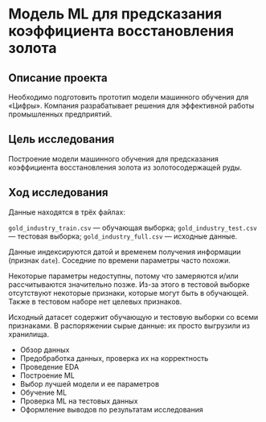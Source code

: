 # Модель ML для предсказания коэффициента восстановления золота

## Описание проекта
Необходимо подготовить прототип модели машинного обучения для «Цифры». Компания разрабатывает решения для эффективной работы промышленных предприятий.

## Цель исследования

Построение модели машинного обучения для предсказания коэффициента восстановления золота из золотосодержащей руды. 


## Ход исследования

Данные находятся в трёх файлах:

`gold_industry_train.csv` — обучающая выборка;
`gold_industry_test.csv` — тестовая выборка;
`gold_industry_full.csv` — исходные данные.

Данные индексируются датой и временем получения информации (признак `date`). 
Соседние по времени параметры часто похожи.

Некоторые параметры недоступны, потому что замеряются и/или рассчитываются значительно позже. Из-за этого в тестовой выборке отсутствуют некоторые признаки, которые могут быть в обучающей. 
Также в тестовом наборе нет целевых признаков.

Исходный датасет содержит обучающую и тестовую выборки со всеми признаками. 
В распоряжении сырые данные: их просто выгрузили из хранилища. 


* Обзор данных
* Предобработка данных, проверка их на корректность
* Проведение EDA
* Построение ML
* Выбор лучшей модели и ее параметров
* Обучение ML
* Проверка ML на тестовых данных
* Оформление выводов по результатам исследования